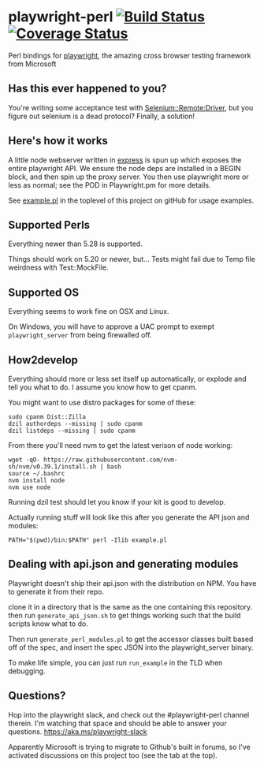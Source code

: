 # playwright-perl [![Build Status](https://travis-ci.org/teodesian/playwright-perl.svg?branch=main)](https://travis-ci.org/teodesian/playwright-perl) [![Coverage Status](https://coveralls.io/repos/github/teodesian/playwright-perl/badge.svg?branch=main)](https://coveralls.io/github/teodesian/playwright-perl?branch=main)

Perl bindings for [playwright][pw], the amazing cross browser testing framework from Microsoft

## Has this ever happened to you?

You're writing some acceptance test with [Selenium::Remote:Driver][srd], but you figure out selenium is a dead protocol?
Finally, a solution!

## Here's how it works

A little node webserver written in [express][xp] is spun up which exposes the entire playwright API.
We ensure the node deps are installed in a BEGIN block, and then spin up the proxy server.
You then use playwright more or less as normal; see the POD in Playwright.pm for more details.

See [example.pl](https://github.com/teodesian/playwright-perl/blob/main/example.pl) in the toplevel of this project on gitHub for usage examples.

[pw]:https://github.com/microsoft/playwright
[srd]:https://metacpan.org/pod/Selenium::Remote::Driver
[xp]:http://expressjs.com/

## Supported Perls

Everything newer than 5.28 is supported.

Things should work on 5.20 or newer, but...
Tests might fail due to Temp file weirdness with Test::MockFile.

## Supported OS

Everything seems to work fine on OSX and Linux.

On Windows, you will have to approve a UAC prompt to exempt `playwright_server` from being firewalled off.


## How2develop

Everything should more or less set itself up automatically, or explode and tell you what to do.
I assume you know how to get cpanm.

You might want to use distro packages for some of these:

```
sudo cpanm Dist::Zilla
dzil authordeps --missing | sudo cpanm
dzil listdeps --missing | sudo cpanm
```

From there you'll need nvm to get the latest verison of node working:

    wget -qO- https://raw.githubusercontent.com/nvm-sh/nvm/v0.39.1/install.sh | bash
    source ~/.bashrc
    nvm install node
    nvm use node

Running dzil test should let you know if your kit is good to develop.

Actually running stuff will look like this after you generate the API json and modules:

`PATH="$(pwd)/bin:$PATH" perl -Ilib example.pl`

## Dealing with api.json and generating modules

Playwright doesn't ship their api.json with the distribution on NPM.
You have to generate it from their repo.

clone it in a directory that is the same as the one containing this repository.
then run `generate_api_json.sh` to get things working such that the build scripts know what to do.

Then run `generate_perl_modules.pl` to get the accessor classes built based off of the spec, and insert the spec JSON into the playwright_server binary.

To make life simple, you can just run `run_example` in the TLD when debugging.

## Questions?
Hop into the playwright slack, and check out the #playwright-perl channel therein.
I'm watching that space and should be able to answer your questions.
https://aka.ms/playwright-slack

Apparently Microsoft is trying to migrate to Github's built in forums, so I've activated discussions on this project too (see the tab at the top).
